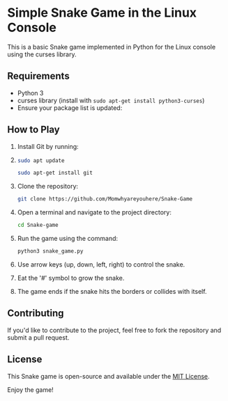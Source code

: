 # Simple Snake Game in the Linux Console

This is a basic Snake game implemented in Python for the Linux console using the curses library.

## Requirements

- Python 3
- curses library (install with `sudo apt-get install python3-curses`)
- Ensure your package list is updated:

## How to Play

1. Install Git by running:

2. ```bash
   sudo apt update
   ```

    ```bash
    sudo apt-get install git
    ```

3. Clone the repository:

    ```bash
    git clone https://github.com/Momwhyareyouhere/Snake-Game
    ```

4. Open a terminal and navigate to the project directory:

    ```bash
    cd Snake-game
    ```

5. Run the game using the command:

    ```bash
    python3 snake_game.py
    ```

6. Use arrow keys (up, down, left, right) to control the snake.
7. Eat the '#' symbol to grow the snake.
8. The game ends if the snake hits the borders or collides with itself.

## Contributing

If you'd like to contribute to the project, feel free to fork the repository and submit a pull request.

## License

This Snake game is open-source and available under the [MIT License](LICENSE).

Enjoy the game!
